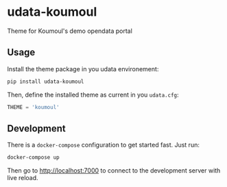 # udata-koumoul

Theme for Koumoul's demo opendata portal

## Usage

Install the theme package in you udata environement:

```bash
pip install udata-koumoul
```

Then, define the installed theme as current in you `udata.cfg`:

```python
THEME = 'koumoul'
```

## Development

There is a `docker-compose` configuration to get started fast.
Just run:

```bash
docker-compose up
```

Then go to <http://localhost:7000> to connect to the development server
with live reload.
